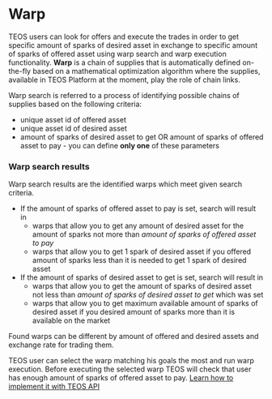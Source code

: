 # Warp

TEOS users can look for offers and execute the trades in order to get specific amount of sparks of desired asset in exchange to specific amount of sparks of offered asset using warp search and warp execution functionality. **Warp** is a chain of supplies that is automatically defined on-the-fly based on a mathematical optimization algorithm where the supplies, available in TEOS Platform at the moment, play the role of chain links.

Warp search is referred to a process of identifying possible chains of supplies based on the following criteria:

* unique asset id of offered asset
* unique asset id of desired asset
* amount of sparks of desired asset to get OR amount of sparks of offered asset to pay - you can define **only one** of these parameters

### Warp search results

Warp search results are the identified warps which meet given search criteria.

* If the amount of sparks of offered asset to pay is set, search will result in
  * warps that allow you to get any amount of desired asset for the amount of sparks not more than _amount of sparks of offered asset to pay_&#x20;
  * warps that allow you to get 1 spark of desired asset if you offered amount of sparks less than it is needed to get 1 spark of desired asset
* If the amount of sparks of desired asset to get is set, search will result in
  * warps that allow you to get the amount of sparks of desired asset not less than _amount of sparks of desired asset to get_ which was set
  * warps that allow you to get maximum available amount of sparks of desired asset if you desired amount of sparks more than it is available on the market

Found warps can be different by amount of offered and desired assets and exchange rate for trading them.

TEOS user can select the warp matching his goals the most and run warp execution. Before executing the selected warp TEOS will check that user has enough amount of sparks of offered asset to pay. [Learn how to implement it with TEOS API](../../overview/warp-search.md)

